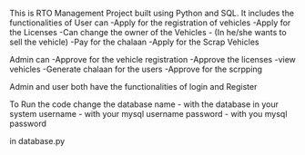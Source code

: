 This is RTO Management Project built using Python and SQL. It includes the functionalities of User can -Apply for the registration of vehicles -Apply for the Licenses -Can change the owner of the Vehicles - (In he/she wants to sell the vehicle) -Pay for the chalaan -Apply for the Scrap Vehicles

Admin can -Approve for the vehicle registration -Approve the licenses -view vehicles -Generate chalaan for the users -Approve for the scrpping

Admin and user both have the functionalities of login and Register

To Run the code change the database name - with the database in your system username - with your mysql username password - with you mysql password

in database.py
